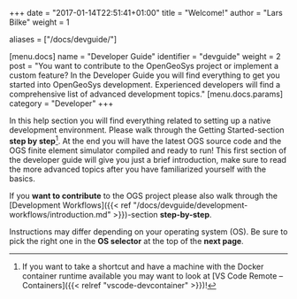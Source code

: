 +++
date = "2017-01-14T22:51:41+01:00"
title = "Welcome!"
author = "Lars Bilke"
weight = 1

aliases = ["/docs/devguide/"]

[menu.docs]
name = "Developer Guide"
identifier = "devguide"
weight = 2
post = "You want to contribute to the OpenGeoSys project or implement a custom feature? In the Developer Guide you will find everything to get you started into OpenGeoSys development. Experienced developers will find a comprehensive list of advanced development topics."
[menu.docs.params]
category = "Developer"
+++

In this help section you will find everything related to setting up a native development environment. Please walk through the Getting Started-section **step by step**[^1]. At the end you will have the latest OGS source code and the OGS finite element simulator compiled and ready to run! This first section of the developer guide will give you just a brief introduction, make sure to read the more advanced topics after you have familiarized yourself with the basics.

If you **want to contribute** to the OGS project please also walk through the [Development Workflows]({{< ref "/docs/devguide/development-workflows/introduction.md" >}})-section **step-by-step**.

Instructions may differ depending on your operating system (OS). Be sure to pick the right one in the **OS selector** at the top of the **next page**.

[^1]: If you want to take a shortcut and have a machine with the Docker container runtime available you may want to look at [VS Code Remote – Containers]({{< relref "vscode-devcontainer" >}})!
